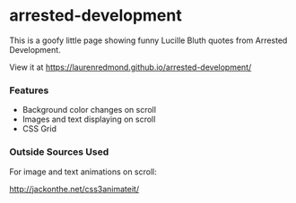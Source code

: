 # arrested-development

This is a goofy little page showing funny Lucille Bluth quotes from Arrested Development.

View it at https://laurenredmond.github.io/arrested-development/

### Features

* Background color changes on scroll
* Images and text displaying on scroll
* CSS Grid

### Outside Sources Used

For image and text animations on scroll:

http://jackonthe.net/css3animateit/
